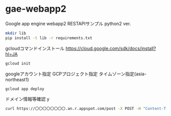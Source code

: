 # gae-webapp2
Google app engine webapp2 RESTAPIサンプル python2 ver.


```bash
mkdir lib
pip install -t lib -r requirements.txt
```

gcloudコマンドインストール
https://cloud.google.com/sdk/docs/install?hl=JA

```bash
gcloud init
```
googleアカウント指定
GCPプロジェクト指定
タイムゾーン指定(asia-northeast1)

```bash
gcloud app deploy
```
ドメイン情報等確認 y


```bash
curl https://〇〇〇〇〇〇〇〇.an.r.appspot.com/post -X POST -H "Content-Type: application/json" --data '{"key": "value"}'
```